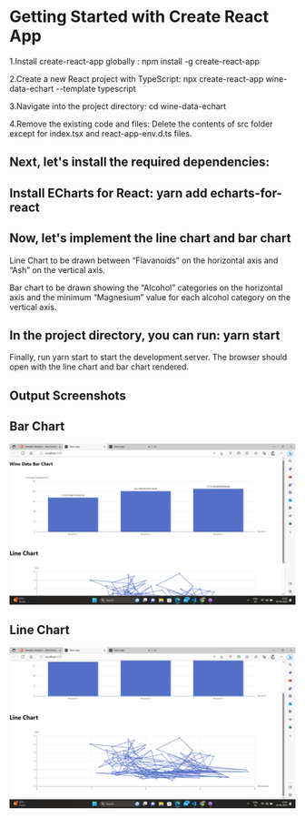 # Getting Started with Create React App

1.Install create-react-app globally : npm install -g create-react-app

2.Create a new React project with TypeScript: npx create-react-app wine-data-echart --template typescript

3.Navigate into the project directory: cd wine-data-echart

4.Remove the existing code and files: Delete the contents of src folder except for index.tsx and react-app-env.d.ts files.

## Next, let's install the required dependencies:

## Install ECharts for React: yarn add echarts-for-react

## Now, let's implement the line chart and bar chart

Line Chart to be drawn between “Flavanoids” on the horizontal axis and “Ash” on the vertical axis. 

Bar chart to be drawn showing the “Alcohol” categories on the horizontal axis and the minimum “Magnesium” value for each alcohol category on the vertical axis.

## In the project directory, you can run: yarn start

Finally, run yarn start to start the development server. The browser should open with the line chart and bar chart rendered.

## Output Screenshots 

## Bar Chart

![Bar Chart](https://github.com/Omkar-royal/Wine-Data-Echart/blob/master/src/Screenshot%20(322).png)

## Line Chart

![Line Chart](https://github.com/Omkar-royal/Wine-Data-Echart/blob/master/src/Screenshot%20(323).png)

